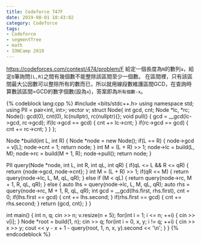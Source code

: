 ```yaml
---
title: Codeforce 747F
date: 2019-08-01 18:43:02
category: Codeforce
tags: 
- Codeforce
- segmentTree
- math
- IONCamp 2019
---
```

https://codeforces.com/contest/474/problem/F
給定一個長度為`N`的數列`a`，給定`Q`筆詢問`[L,R]`之間有幾個數不能整除該區間至少一個數。
在區間裡，只有該區間最大公因數可以整除所有的數而已，所以就用線段數維護區間GCD，在查詢時算數該區間=GCD的數字個數(設為`x`)，答案即為`所有個數-x`。

{% codeblock lang:cpp %}
#include <bits/stdc++.h>
using namespace std;
using PII = pair<int, int>;
vector<int> v;
struct Node{
    int gcd, cnt;
    Node *lc, *rc;
    Node(): gcd(0), cnt(0), lc(nullptr), rc(nullptr){};
    void pull()
    {
        gcd = __gcd(lc->gcd, rc->gcd);
        if(lc->gcd == gcd)
        {
            cnt += lc->cnt;
        }
        if(rc->gcd == gcd)
        {
            cnt += rc->cnt;
        }
    }
};

Node *build(int L, int R)
{
    Node *node = new Node();
    if(L == R)
    {
        node->gcd = v[L];
        node->cnt = 1;
        return node;
    }
    int M = (L + R) >> 1;
    node->lc = build(L, M);
    node->rc = build(M + 1, R);
    node->pull();
    return node;
}

PII query(Node *node, int L, int R, int qL, int qR)
{
    if(qL <= L && R <= qR)
    {
        return {node->gcd, node->cnt};
    }
    int M = (L + R) >> 1;
    if(qR <= M)
    {
        return query(node->lc, L, M, qL, qR);
    }
    else if (M < qL)
    {
        return query(node->rc, M + 1, R, qL, qR);
    }
    else
    {
        auto lhs = query(node->lc, L, M, qL, qR);
        auto rhs = query(node->rc, M + 1, R, qL, qR);
        int gcd = __gcd(lhs.first, rhs.first), cnt = 0;
        if(lhs.first == gcd)
        {
            cnt += lhs.second;
        }
        if(rhs.first == gcd)
        {
            cnt += rhs.second;
        }
        return {gcd, cnt};
    }
}

int main()
{
    int n, q;
    cin >> n;
    v.resize(n + 5);
    for(int i = 1; i <= n; ++i)
    {
        cin >> v[i];
    }
    Node *root = build(1, n);
    cin >> q;
    for(int i = 0, x, y; i != q; ++i)
    {
        cin >> x >> y;
        cout << y - x + 1 - query(root, 1, n, x, y).second << '\n';
    }
}
{% endcodeblock %}